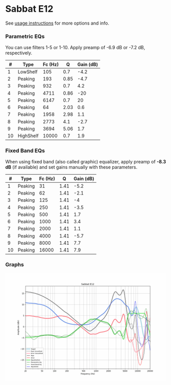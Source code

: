 # Sabbat E12
See [usage instructions](https://github.com/jaakkopasanen/AutoEq#usage) for more options and info.

### Parametric EQs
You can use filters 1-5 or 1-10. Apply preamp of -6.9 dB or -7.2 dB, respectively.

|   # | Type      |   Fc (Hz) |    Q |   Gain (dB) |
|-----|-----------|-----------|------|-------------|
|   1 | LowShelf  |       105 | 0.7  |        -4.2 |
|   2 | Peaking   |       193 | 0.85 |        -4.7 |
|   3 | Peaking   |       932 | 0.7  |         4.2 |
|   4 | Peaking   |      4711 | 0.86 |       -20   |
|   5 | Peaking   |      6147 | 0.7  |        20   |
|   6 | Peaking   |        64 | 2.03 |         0.6 |
|   7 | Peaking   |      1958 | 2.98 |         1.1 |
|   8 | Peaking   |      2773 | 4.1  |        -2.7 |
|   9 | Peaking   |      3694 | 5.06 |         1.7 |
|  10 | HighShelf |     10000 | 0.7  |         1.9 |

### Fixed Band EQs
When using fixed band (also called graphic) equalizer, apply preamp of **-8.3 dB** (if available) and set gains manually with these parameters.

|   # | Type    |   Fc (Hz) |    Q |   Gain (dB) |
|-----|---------|-----------|------|-------------|
|   1 | Peaking |        31 | 1.41 |        -5.2 |
|   2 | Peaking |        62 | 1.41 |        -2.1 |
|   3 | Peaking |       125 | 1.41 |        -4   |
|   4 | Peaking |       250 | 1.41 |        -3.5 |
|   5 | Peaking |       500 | 1.41 |         1.7 |
|   6 | Peaking |      1000 | 1.41 |         3.4 |
|   7 | Peaking |      2000 | 1.41 |         1.1 |
|   8 | Peaking |      4000 | 1.41 |        -5.7 |
|   9 | Peaking |      8000 | 1.41 |         7.7 |
|  10 | Peaking |     16000 | 1.41 |         7.9 |

### Graphs
![](./Sabbat%20E12.png)
